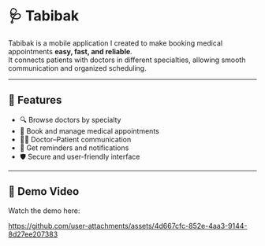 # 🩺 Tabibak  

Tabibak is a mobile application I created to make booking medical appointments **easy, fast, and reliable**.  
It connects patients with doctors in different specialties, allowing smooth communication and organized scheduling.  

---

## 📱 Features  
- 🔍 Browse doctors by specialty  
- 📅 Book and manage medical appointments  
- 👨‍⚕️ Doctor–Patient communication  
- 🔔 Get reminders and notifications  
- 🛡️ Secure and user-friendly interface  

---

## 🎥 Demo Video  
Watch the demo here:

https://github.com/user-attachments/assets/4d667cfc-852e-4aa3-9144-8d27ee207383



